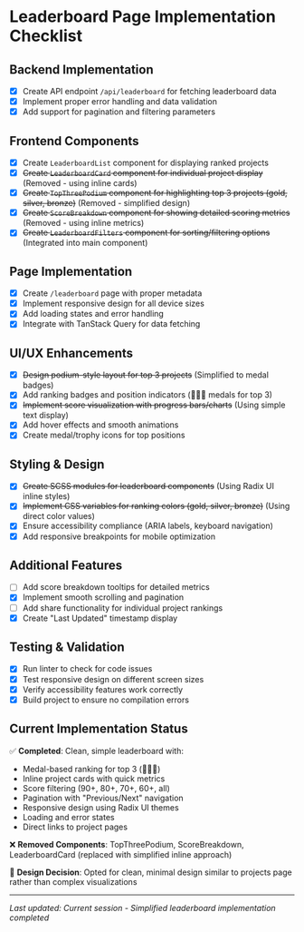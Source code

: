 # Leaderboard Page Implementation Checklist

## Backend Implementation

- [x] Create API endpoint `/api/leaderboard` for fetching leaderboard data
- [x] Implement proper error handling and data validation
- [x] Add support for pagination and filtering parameters

## Frontend Components

- [x] Create `LeaderboardList` component for displaying ranked projects
- [x] ~~Create `LeaderboardCard` component for individual project display~~ (Removed - using inline cards)
- [x] ~~Create `TopThreePodium` component for highlighting top 3 projects (gold, silver, bronze)~~ (Removed - simplified design)
- [x] ~~Create `ScoreBreakdown` component for showing detailed scoring metrics~~ (Removed - using inline metrics)
- [x] ~~Create `LeaderboardFilters` component for sorting/filtering options~~ (Integrated into main component)

## Page Implementation

- [x] Create `/leaderboard` page with proper metadata
- [x] Implement responsive design for all device sizes
- [x] Add loading states and error handling
- [x] Integrate with TanStack Query for data fetching

## UI/UX Enhancements

- [x] ~~Design podium-style layout for top 3 projects~~ (Simplified to medal badges)
- [x] Add ranking badges and position indicators (🥇🥈🥉 medals for top 3)
- [x] ~~Implement score visualization with progress bars/charts~~ (Using simple text display)
- [x] Add hover effects and smooth animations
- [x] Create medal/trophy icons for top positions

## Styling & Design

- [x] ~~Create SCSS modules for leaderboard components~~ (Using Radix UI inline styles)
- [x] ~~Implement CSS variables for ranking colors (gold, silver, bronze)~~ (Using direct color values)
- [x] Ensure accessibility compliance (ARIA labels, keyboard navigation)
- [x] Add responsive breakpoints for mobile optimization

## Additional Features

- [ ] Add score breakdown tooltips for detailed metrics
- [x] Implement smooth scrolling and pagination
- [ ] Add share functionality for individual project rankings
- [x] Create "Last Updated" timestamp display

## Testing & Validation

- [x] Run linter to check for code issues
- [x] Test responsive design on different screen sizes
- [x] Verify accessibility features work correctly
- [x] Build project to ensure no compilation errors

## Current Implementation Status

✅ **Completed**: Clean, simple leaderboard with:

- Medal-based ranking for top 3 (🥇🥈🥉)
- Inline project cards with quick metrics
- Score filtering (90+, 80+, 70+, 60+, all)
- Pagination with "Previous/Next" navigation
- Responsive design using Radix UI themes
- Loading and error states
- Direct links to project pages

❌ **Removed Components**: TopThreePodium, ScoreBreakdown, LeaderboardCard (replaced with simplified inline approach)

📝 **Design Decision**: Opted for clean, minimal design similar to projects page rather than complex visualizations

---

_Last updated: Current session - Simplified leaderboard implementation completed_
